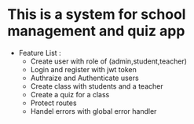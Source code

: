 # This is a system for school management and quiz app

- Feature List :
  - Create user with role of (admin,student,teacher)
  - Login and register with jwt token
  - Authraize and Authenticate users
  - Create class with students and a teacher
  - Create a quiz for a class
  - Protect routes
  - Handel errors with global error handler
